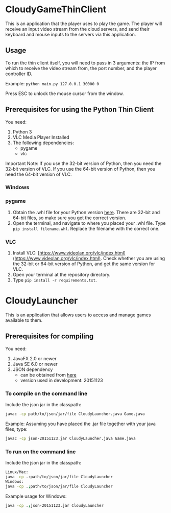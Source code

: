 # CloudyGameThinClient
This is an application that the player uses to play the game. The player will receive an input video stream from the cloud servers, and send their keyboard and mouse inputs to the servers via this application.

## Usage
To run the thin client itself, you will need to pass in 3 arguments: the IP from which to receive the video stream from, the port number, and the player controller ID. 

Example: 
`python main.py 127.0.0.1 30000 0`

Press ESC to unlock the mouse cursor from the window.

## Prerequisites for using the Python Thin Client 
You need:

1. Python 3
2. VLC Media Player Installed
3. The following dependencies:
    - pygame
    - vlc
    
Important Note: If you use the 32-bit version of Python, then you need the 32-bit version of VLC. If you use the 64-bit version of Python, then you need the 64-bit version of VLC. 

### Windows

### pygame
1. Obtain the .whl file for your Python version [here](http://www.lfd.uci.edu/~gohlke/pythonlibs/#pygame). There are 32-bit and 64-bit files, so make sure you get the correct version.
2. Open the terminal, and navigate to where you placed your .whl file. Type `pip install filename.whl`. Replace the filename with the correct one.

### VLC
1. Install VLC: [https://www.videolan.org/vlc/index.html](https://www.videolan.org/vlc/index.html). Check whether you are using the 32-bit or 64-bit version of Python, and get the same version for VLC. 
2. Open your terminal at the repository directory. 
3. Type `pip install -r requirements.txt`.


# CloudyLauncher
This is an application that allows users to access and manage games available to them.

## Prerequisites for compiling
You need:

1. JavaFX 2.0 or newer
2. Java SE 6.0 or newer 
3. JSON dependency
    - can be obtained from [here](http://mvnrepository.com/artifact/org.json/json)
    - version used in development: 20151123

### To compile on the command line
Include the json jar in the classpath:
```bash
javac -cp path/to/json/jar/file CloudyLauncher.java Game.java
```
Example: Assuming you have placed the .jar file together with your java files, type:
```bash
javac -cp json-20151123.jar CloudyLauncher.java Game.java
```

### To run on the command line
Include the json jar in the classpath:
```bash
Linux/Mac:
java -cp .:path/to/json/jar/file CloudyLauncher
Windows:
java -cp .;path/to/json/jar/file CloudyLauncher
```
Example usage for Windows:
```bash
java -cp .;json-20151123.jar CloudyLauncher
```
